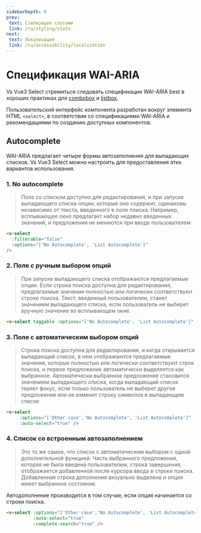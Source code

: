 ```yaml
---
sidebarDepth: 0
prev:
 text: Стилизация слотами
 link: /ru/styling/slots
next:
 text: Локализация
 link: /ru/accessibility/localization
---
```


# Спецификация WAI-ARIA

Vs Vue3 Select стремиться следовать спецификации WAI-ARIA best в хороших практиках для 
[combobox](https://www.w3.org/WAI/ARIA/apg/patterns/combobox/) и
[listbox](https://www.w3.org/WAI/ARIA/apg/patterns/listbox/).

Пользовательский интерфейс компонента разработан вокруг элемента HTML `<select>`, в соответствии со спецификациями
WAI-ARIA и рекомендациями по созданию доступных компонентов.

## Autocomplete

WAI-ARIA предлагает четыре формы автозаполнения для выпадающих списков. Vs Vue3 Select можно настроить для 
предоставления этих вариантов использования.

### 1. No autocomplete

> Поле со списком доступно для редактирования, и при запуске выпадающего списка опции, которые оно 
> содержит, одинаковы независимо от текста, введенного в поле поиска. Например, всплывающее окно предлагает набор 
> недавно введенных значений, и предложения не меняются при вводе пользователем

   ```html
   <v-select
     :filterable="false"
     :options="['No Autocomplete', 'List Autocomplete']"
   />
   ```

   <v-select :filterable="false" :options="['No Autocomplete', 'List Autocomplete']" />

### 2. Поле с ручным выбором опций

   > При запуске выпадающего списка отображаются предлагаемые опции. Если строка поиска доступна для
   > редактирования, предлагаемые значения полностью или логически соответствуют строке поиска. Текст, введенный
   > пользователем, станет значением выпадающего списка, если пользователь не выберет вручную значение во всплывающем 
   > окне.

   ```html
   <v-select taggable :options="['No Autocomplete', 'List Autocomplete']" />
   ```

   <v-select taggable :options="['No Autocomplete', 'List Autocomplete']" />

### 3. Поле с автоматическим выбором опций

   > Строка поиска доступна для редактирования, и когда открывается выпадающий список, в нем отображаются предлагаемые
   > значения, которые полностью или логически соответствуют строк поиска, и первое предложение автоматически выделяется
   > как выбранное. Автоматически выбранное предложение становится значением выпадающего списка, когда выпадающий список
   > теряет фокус, если только пользователь не выберет другое предложение или не изменит строку символов в выпадающем
   > списке

   ```html
   <v-select 
        :options="['Other case','No Autocomplete', 'List Autocomplete']" 
        :auto-select="true" />
   ```

   <v-select :options="['Other Case','No Autocomplete', 'List Autocomplete']" :auto-select="true" />

### 4. Список со встроенным автозаполнением <Badge type="tip" text="v1.2.0+" vertical="top" />

   > Это то же самое, что список с автоматическим выбором с одной дополнительной функцией. Часть выбранного предложения,
   > которая не была введена пользователем, строка завершения, отображается добавленной после курсора ввода в строки 
   > поиска. Добавленная строка дополнения визуально выделена и опция имеет выбранное состояние.

Автодополнение производится в том случае, если опция начинается со строки поиска.

   ```html
   <v-select :options="['Other case','No Autocomplete', 'List Autocomplete']" 
             :auto-select="true"  
             :complete-search="true" />
   ```

   <v-select :options="['Other Case','No Autocomplete', 'List Autocomplete', 'No cases']" :auto-select="true"  :complete-search="true" />
